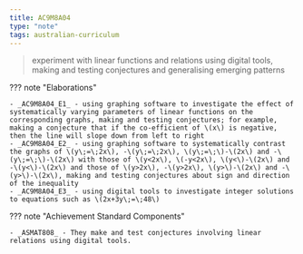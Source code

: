 ```yaml
---
title: AC9M8A04
type: "note"
tags: australian-curriculum
---
```




> experiment with linear functions and relations using digital tools, making and testing conjectures and generalising emerging patterns

??? note "Elaborations"

	- _AC9M8A04_E1_ - using graphing software to investigate the effect of systematically varying parameters of linear functions on the corresponding graphs, making and testing conjectures; for example, making a conjecture that if the co-efficient of \(x\) is negative, then the line will slope down from left to right
	- _AC9M8A04_E2_ - using graphing software to systematically contrast the graphs of \(y\;=\;2x\), -\(y\;=\;2x\), \(y\;=\;\)-\(2x\) and -\(y\;=\;\)-\(2x\) with those of \(y<2x\), \(-y<2x\), \(y<\)-\(2x\) and -\(y<\)-\(2x\) and those of \(y>2x\), -\(y>2x\), \(y>\)-\(2x\) and -\(y>\)-\(2x\), making and testing conjectures about sign and direction of the inequality
	- _AC9M8A04_E3_ - using digital tools to investigate integer solutions to equations such as \(2x+3y\;=\;48\)
??? note "Achievement Standard Components"

	- _ASMAT808_ - They make and test conjectures involving linear relations using digital tools.



